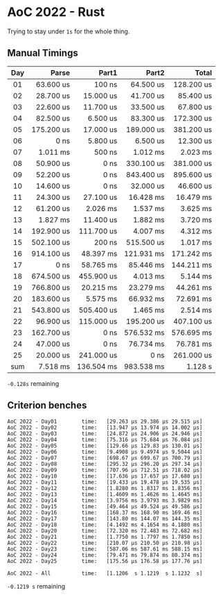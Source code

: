 # AoC 2022 - Rust

Trying to stay under `1s` for the whole thing.


## Manual Timings

| Day |      Parse |      Part1 |      Part2 |      Total |
| :-: | ---------: | ---------: | ---------: | ---------: |
| 01  |  63.600 us |     100 ns |  64.500 us | 128.200 us |
| 02  |  28.700 us |  15.000 us |  41.700 us |  85.400 us |
| 03  |  22.600 us |  11.700 us |  33.500 us |  67.800 us |
| 04  |  82.500 us |   6.500 us |  83.300 us | 172.300 us |
| 05  | 175.200 us |  17.000 us | 189.000 us | 381.200 us |
| 06  |       0 ns |   5.800 us |   6.500 us |  12.300 us |
| 07  |   1.011 ms |     500 ns |   1.012 ms |   2.023 ms |
| 08  |  50.900 us |       0 ns | 330.100 us | 381.000 us |
| 09  |  52.200 us |       0 ns | 843.400 us | 895.600 us |
| 10  |  14.600 us |       0 ns |  32.000 us |  46.600 us |
| 11  |  24.300 us |  27.100 us |  16.428 ms |  16.479 ms |
| 12  |  61.200 us |   2.026 ms |   1.537 ms |   3.625 ms |
| 13  |   1.827 ms |  11.400 us |   1.882 ms |   3.720 ms |
| 14  | 192.900 us | 111.700 us |   4.007 ms |   4.312 ms |
| 15  | 502.100 us |     200 ns | 515.500 us |   1.017 ms |
| 16  | 914.100 us |  48.397 ms | 121.931 ms | 171.242 ms |
| 17  |       0 ns |  58.765 ms |  85.446 ms | 144.211 ms |
| 18  | 674.500 us | 455.900 us |   4.013 ms |   5.144 ms |
| 19  | 766.800 us |  20.215 ms |  23.279 ms |  44.261 ms |
| 20  | 183.600 us |   5.575 ms |  66.932 ms |  72.691 ms |
| 21  | 543.800 us | 505.400 us |   1.465 ms |   2.514 ms |
| 22  |  96.900 us | 115.000 us | 195.200 us | 407.100 us |
| 23  | 162.700 us |       0 ns | 576.532 ms | 576.695 ms |
| 24  |  47.000 us |       0 ns |  76.734 ms |  76.781 ms |
| 25  |  20.000 us | 241.000 us |       0 ns | 261.000 us |
| sum |   7.518 ms | 136.504 ms | 983.538 ms |    1.128 s |

`-0.128s` remaining

## Criterion benches

```
AoC 2022 - Day01        time:   [29.263 µs 29.386 µs 29.515 µs]
AoC 2022 - Day02        time:   [13.947 µs 13.974 µs 14.002 µs]
AoC 2022 - Day03        time:   [24.872 µs 24.906 µs 24.946 µs]
AoC 2022 - Day04        time:   [75.316 µs 75.684 µs 76.084 µs]
AoC 2022 - Day05        time:   [129.66 µs 129.83 µs 130.01 µs]
AoC 2022 - Day06        time:   [9.4908 µs 9.4974 µs 9.5044 µs]
AoC 2022 - Day07        time:   [698.67 µs 699.67 µs 700.79 µs]
AoC 2022 - Day08        time:   [295.32 µs 296.20 µs 297.34 µs]
AoC 2022 - Day09        time:   [707.96 µs 712.51 µs 718.02 µs]
AoC 2022 - Day10        time:   [17.636 µs 17.657 µs 17.680 µs]
AoC 2022 - Day11        time:   [19.433 µs 19.478 µs 19.535 µs]
AoC 2022 - Day12        time:   [1.8280 ms 1.8317 ms 1.8356 ms]
AoC 2022 - Day13        time:   [1.4609 ms 1.4626 ms 1.4645 ms]
AoC 2022 - Day14        time:   [3.9756 ms 3.9793 ms 3.9829 ms]
AoC 2022 - Day15        time:   [49.464 µs 49.524 µs 49.586 µs]
AoC 2022 - Day16        time:   [168.37 ms 168.90 ms 169.46 ms]
AoC 2022 - Day17        time:   [143.80 ms 144.07 ms 144.35 ms]
AoC 2022 - Day18        time:   [4.1492 ms 4.1654 ms 4.1880 ms]
AoC 2022 - Day20        time:   [72.320 ms 72.483 ms 72.682 ms]
AoC 2022 - Day21        time:   [1.7750 ms 1.7797 ms 1.7850 ms]
AoC 2022 - Day22        time:   [210.07 µs 210.50 µs 210.98 µs]
AoC 2022 - Day23        time:   [587.06 ms 587.61 ms 588.15 ms]
AoC 2022 - Day24        time:   [79.471 ms 79.874 ms 80.374 ms]
AoC 2022 - Day25        time:   [175.56 µs 176.58 µs 177.76 µs]

AoC 2022 - All          time:   [1.1206  s 1.1219  s 1.1232  s]
```

`-0.1219 s` remaining